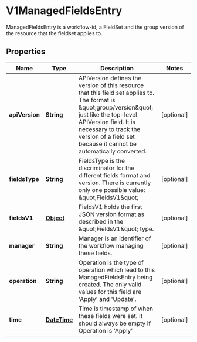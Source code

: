 

# V1ManagedFieldsEntry

ManagedFieldsEntry is a workflow-id, a FieldSet and the group version of the resource that the fieldset applies to.
## Properties

Name | Type | Description | Notes
------------ | ------------- | ------------- | -------------
**apiVersion** | **String** | APIVersion defines the version of this resource that this field set applies to. The format is \&quot;group/version\&quot; just like the top-level APIVersion field. It is necessary to track the version of a field set because it cannot be automatically converted. |  [optional]
**fieldsType** | **String** | FieldsType is the discriminator for the different fields format and version. There is currently only one possible value: \&quot;FieldsV1\&quot; |  [optional]
**fieldsV1** | [**Object**](.md) | FieldsV1 holds the first JSON version format as described in the \&quot;FieldsV1\&quot; type. |  [optional]
**manager** | **String** | Manager is an identifier of the workflow managing these fields. |  [optional]
**operation** | **String** | Operation is the type of operation which lead to this ManagedFieldsEntry being created. The only valid values for this field are &#39;Apply&#39; and &#39;Update&#39;. |  [optional]
**time** | [**DateTime**](DateTime.md) | Time is timestamp of when these fields were set. It should always be empty if Operation is &#39;Apply&#39; |  [optional]



